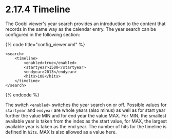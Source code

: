 # 2.17.4 Timeline

The Goobi viewer's year search provides an introduction to the content that records in the same way as the calendar entry. The year search can be configured in the following section:

{% code title="config\_viewer.xml" %}
```markup
<search>
    <timeline>
        <enabled>true</enabled>
        <startyear>1500</startyear>
        <endyear>2013</endyear>
        <hits>108</hits>
    </timeline>
</search>
```
{% endcode %}

The switch `<enabled>` switches the year search on or off. Possible values for `startyear` and `endyear` are whole years \(also minus\) as well as for start year further the value MIN and for end year the value MAX. For MIN, the smallest available year is taken from the index as the start value, for MAX, the largest available year is taken as the end year. The number of hits for the timeline is defined in `hits`. MAX is also allowed as a value here.

